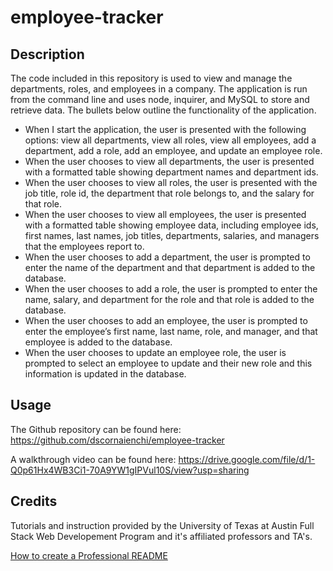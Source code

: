 # employee-tracker

## Description
The code included in this repository is used to view and manage the departments, roles, and employees in a company. The application is run from the command line and uses node, inquirer, and MySQL to store and retrieve data. The bullets below outline the functionality of the application.
* When I start the application, the user is presented with the following options: view all departments, view all roles, view all employees, add a department, add a role, add an employee, and update an employee role.
* When the user chooses to view all departments, the user is presented with a formatted table showing department names and department ids.
* When the user chooses to view all roles, the user is presented with the job title, role id, the department that role belongs to, and the salary for that role.
* When the user chooses to view all employees, the user is presented with a formatted table showing employee data, including employee ids, first names, last names, job titles, departments, salaries, and managers that the employees report to.
* When the user chooses to add a department, the user is prompted to enter the name of the department and that department is added to the database.
* When the user chooses to add a role, the user is prompted to enter the name, salary, and department for the role and that role is added to the database.
* When the user chooses to add an employee, the user is prompted to enter the employee’s first name, last name, role, and manager, and that employee is added to the database.
* When the user chooses to update an employee role, the user is prompted to select an employee to update and their new role and this information is updated in the database.

## Usage

The Github repository can be found here: https://github.com/dscornaienchi/employee-tracker

A walkthrough video can be found here: https://drive.google.com/file/d/1-Q0p61Hx4WB3Ci1-70A9YW1gIPVul10S/view?usp=sharing 


## Credits

Tutorials and instruction provided by the University of Texas at Austin Full Stack Web Developement Program and it's affiliated professors and TA's. 

[How to create a Professional README](https://coding-boot-camp.github.io/full-stack/github/professional-readme-guide)